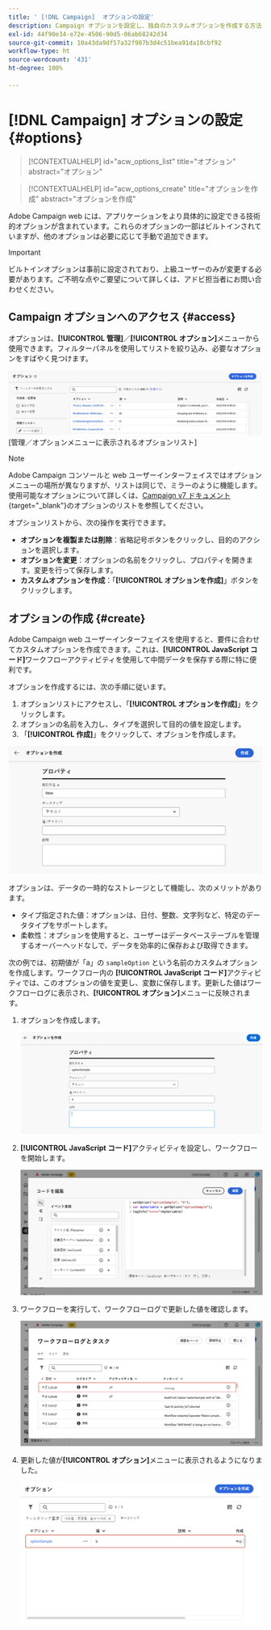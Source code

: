 ```yaml
---
title: ' [!DNL Campaign]  オプションの設定'
description: Campaign オプションを設定し、独自のカスタムオプションを作成する方法について説明します。
exl-id: 44f90e34-e72e-4506-90d5-06ab68242d34
source-git-commit: 10a43da9df57a32f987b3d4c51bea91da10cbf92
workflow-type: ht
source-wordcount: '431'
ht-degree: 100%

---
```


# [!DNL Campaign] オプションの設定 {#options}

>[!CONTEXTUALHELP]
>id="acw_options_list"
>title="オプション"
>abstract="オプション"

>[!CONTEXTUALHELP]
>id="acw_options_create"
>title="オプションを作成"
>abstract="オプションを作成"

Adobe Campaign web には、アプリケーションをより具体的に設定できる技術的オプションが含まれています。これらのオプションの一部はビルトインされていますが、他のオプションは必要に応じて手動で追加できます。

>[!IMPORTANT]
>ビルトインオプションは事前に設定されており、上級ユーザーのみが変更する必要があります。ご不明な点やご要望について詳しくは、アドビ担当者にお問い合わせください。

## Campaign オプションへのアクセス {#access}

オプションは、**[!UICONTROL 管理]**／**[!UICONTROL オプション]**&#x200B;メニューから使用できます。フィルターパネルを使用してリストを絞り込み、必要なオプションをすばやく見つけます。

![](assets/options-list.png)\
[管理／オプションメニューに表示されるオプションリスト]

>[!NOTE]
>Adobe Campaign コンソールと web ユーザーインターフェイスではオプションメニューの場所が異なりますが、リストは同じで、ミラーのように機能します。使用可能なオプションについて詳しくは、[Campaign v7 ドキュメント](https://experienceleague.adobe.com/ja/docs/campaign-classic/using/installing-campaign-classic/appendices/configuring-campaign-options){target="_blank"}のオプションのリストを参照してください。

オプションリストから、次の操作を実行できます。

* **オプションを複製または削除**：省略記号ボタンをクリックし、目的のアクションを選択します。
* **オプションを変更**：オプションの名前をクリックし、プロパティを開きます。変更を行って保存します。
* **カスタムオプションを作成**：「**[!UICONTROL オプションを作成]**」ボタンをクリックします。

## オプションの作成 {#create}

Adobe Campaign web ユーザーインターフェイスを使用すると、要件に合わせてカスタムオプションを作成できます。これは、**[!UICONTROL JavaScript コード]**&#x200B;ワークフローアクティビティを使用して中間データを保存する際に特に便利です。

オプションを作成するには、次の手順に従います。

1. オプションリストにアクセスし、「**[!UICONTROL オプションを作成]**」をクリックします。
1. オプションの名前を入力し、タイプを選択して目的の値を設定します。
1. 「**[!UICONTROL 作成]**」をクリックして、オプションを作成します。

![名前、タイプ、値のフィールドを示すオプションインターフェイスの作成](assets/options-create.png)

オプションは、データの一時的なストレージとして機能し、次のメリットがあります。

* タイプ指定された値：オプションは、日付、整数、文字列など、特定のデータタイプをサポートします。
* 柔軟性：オプションを使用すると、ユーザーはデータベーステーブルを管理するオーバーヘッドなしで、データを効率的に保存および取得できます。

次の例では、初期値が「a」の `sampleOption` という名前のカスタムオプションを作成します。ワークフロー内の **[!UICONTROL JavaScript コード]**&#x200B;アクティビティでは、このオプションの値を変更し、変数に保存します。更新した値はワークフローログに表示され、**[!UICONTROL オプション]**&#x200B;メニューに反映されます。

1. オプションを作成します。

   ![名前 `sampleOption` と初期値「a」を示すカスタムオプション作成インターフェイス](assets/options-sample-create.png)

1. **[!UICONTROL JavaScript コード]**&#x200B;アクティビティを設定し、ワークフローを開始します。

   ![JavaScript コードアクティビティ設定インターフェイス](assets/options-sample-javascript.png)

1. ワークフローを実行して、ワークフローログで更新した値を確認します。

   ![カスタムオプションの更新した値を示すワークフローログ](assets/options-sample-logs.png)

1. 更新した値が&#x200B;**[!UICONTROL オプション]**&#x200B;メニューに表示されるようになりました。

   ![カスタムオプションの更新した値を示すオプションメニュー](assets/options-sample-updated.png)

